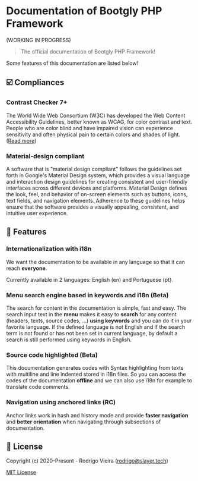 # Documentation of Bootgly PHP Framework
(WORKING IN PROGRESS)

> The official documentation of Bootgly PHP Framework!

<!---
<p align="center">
  <img src="src/assets/screenshot/general.png" width="600" height="600" />
</p>
-->

Some features of this documentation are listed below!

## ☑️ Compliances
### Contrast Checker 7+
The World Wide Web Consortium (W3C) has developed the Web Content Accessibility Guidelines, better known as WCAG, for color contrast and text.
People who are color blind and have impaired vision can experience sensitivity and often physical pain to certain colors and shades of light.
([Read more](https://www.w3.org/TR/2008/REC-WCAG20-20081211/#visual-audio-contrast-contrast "Read more"))

### Material-design compliant
A software that is "material design compliant" follows the guidelines set forth in Google's Material Design system, which provides a visual language and interaction design guidelines for creating consistent and user-friendly interfaces across different devices and platforms. Material Design defines the look, feel, and behavior of on-screen elements such as buttons, icons, text fields, and navigation elements. Adherence to these guidelines helps ensure that the software provides a visually appealing, consistent, and intuitive user experience.

## 🚀 Features
### Internationalization with i18n
We want the documentation to be available in any language so that it can reach **everyone**.

Currently available in 2 languages: English (en) and Portuguese (pt).

### Menu search engine based in keywords and i18n (Beta)
The search for content in the documentation is simple, fast and easy.
The search input text in the **menu** makes it easy to **search** for any content (headers, texts, source codes, ...) **using keywords** and you can do it in your favorite language.
If the defined language is not English and if the search term is not found or has not been set in current language, by default a search is still performed using keywords in English.

### Source code highlighted (Beta)
This documentation generates codes with Syntax highlighting from texts with multiline and line indented stored in i18n files. So you can access the codes of the documentation **offline** and we can also use i18n for example to translate code comments.

### Navigation using anchored links (RC)
Anchor links work in hash and history mode and provide **faster navigation** and **better orientation** when navigating through subsections of documentation.

## 📃 License
Copyright (c) 2020-Present - Rodrigo Vieira (rodrigo@slayer.tech)

[MIT License](http://en.wikipedia.org/wiki/MIT_License)
